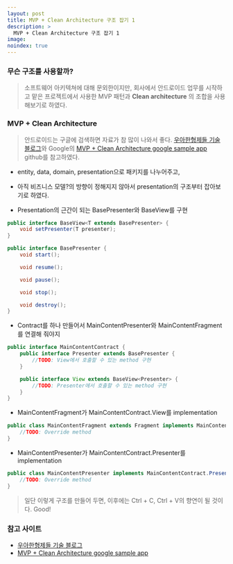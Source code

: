 ```yaml
---
layout: post
title: MVP + Clean Architecture 구조 잡기 1
description: >
  MVP + Clean Architecture 구조 잡기 1
image: 
noindex: true
---
```



### 무슨 구조를 사용할까?

> 소프트웨어 아키텍쳐에 대해 문외한이지만,
> 회사에서 안드로이드 업무를 시작하고 맡은 프로젝트에서 사용한
> MVP 패턴과 **Clean architecture** 의 조합을 사용해보기로 하였다.


### MVP + Clean Architecture

> 안드로이드는 구글에 검색하면 자료가 참 많이 나와서 좋다.
> [우아한형제들 기술 블로그][link-wooatechblog]와 Google의 [MVP + Clean Architecture google sample app][link-googlesampleapp] github를 참고하였다.

- entity, data, domain, presentation으로 패키지를 나누어주고,


- 아직 비즈니스 모델?의 방향이 정해지지 않아서 presentation의 구조부터 잡아보기로 하였다.


- Presentation의 근간이 되는 BasePresenter와 BaseView를 구현
```java
public interface BaseView<T extends BasePresenter> {
	void setPresenter(T presenter);
}
```
```java
public interface BasePresenter {
	void start();

	void resume();

	void pause();

	void stop();

	void destroy();
}
```


- Contract를 하나 만들어서 MainContentPresenter와 MainContentFragment를 연결해 줘야지
```java
public interface MainContentContract {
	public interface Presenter extends BasePresenter {
		//TODO: View에서 호출할 수 있는 method 구현
	}

	public interface View extends BaseView<Presenter> {
		//TODO: Presenter에서 호출할 수 있는 method 구현
	}
}
```


- MainContentFragment가 MainContentContract.View를 implementation
```java
public class MainContentFragment extends Fragment implements MainContentContract.View {
	//TODO: Override method
}
```


- MainContentPresenter가 MainContentContract.Presenter를 implementation
```java
public class MainContentPresenter implements MainContentContract.Presenter {
	//TODO: Override method
}
```


> 일단 이렇게 구조를 만들어 두면, 이후에는 Ctrl + C, Ctrl + V의 향연이 될 것이다. Good!

### 참고 사이트

* [우아한형제들 기술 블로그][link-wooatechblog]
* [MVP + Clean Architecture google sample app][link-googlesampleapp]


[link-wooatechblog]: http://woowabros.github.io/experience/2019/01/17/baeminapp-clean-architecture.html
[link-googlesampleapp]: https://github.com/googlesamples/android-architecture/tree/todo-mvp-clean/